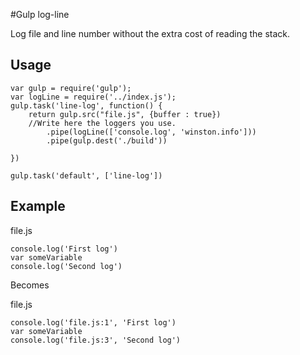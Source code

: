 #Gulp log-line

Log file and line number without the extra cost of reading the stack.

## Usage
```
var gulp = require('gulp');
var logLine = require('../index.js');
gulp.task('line-log', function() {
    return gulp.src("file.js", {buffer : true})
    //Write here the loggers you use.
        .pipe(logLine(['console.log', 'winston.info']))
        .pipe(gulp.dest('./build'))

})

gulp.task('default', ['line-log'])
```

## Example

file.js
```
console.log('First log')
var someVariable
console.log('Second log')
```

Becomes

file.js
```
console.log('file.js:1', 'First log')
var someVariable
console.log('file.js:3', 'Second log')
```